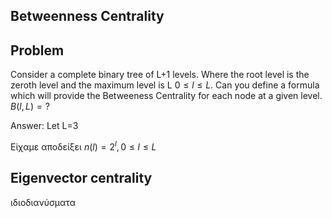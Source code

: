 ## Betweenness Centrality

## Problem
Consider a complete binary tree of L+1 levels. Where the root level is the zeroth level and the maximum level is L $0 \le l \le L$. Can you define a formula which will provide the Betweeness Centrality for each node at a given level.
$B(l, L) = ?$

Answer:
Let L=3

Είχαμε αποδείξει
$n(l) = 2^l, 0 \le l \le L$


## Eigenvector centrality

ιδιοδιανύσματα
